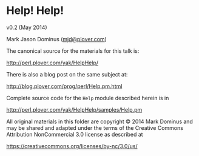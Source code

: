 
Help! Help!
===========

v0.2 (May 2014)

Mark Jason Dominus (mjd@plover.com)

The canonical source for the materials for this talk is:

http://perl.plover.com/yak/HelpHelp/

There is also a blog post on the same subject at:

http://blog.plover.com/prog/perl/Help.pm.html

Complete source code for the `Help` module described herein is in 

http://perl.plover.com/yak/HelpHelp/samples/Help.pm

All original materials in this folder are copyright © 2014 Mark
Dominus and may be shared and adapted under the terms of the Creative
Commons Attribution NonCommercial 3.0 license as described at

https://creativecommons.org/licenses/by-nc/3.0/us/

